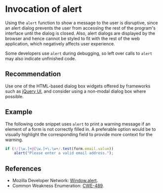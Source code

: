 # Invocation of alert
Using the `alert` function to show a message to the user is disruptive, since an alert dialog prevents the user from accessing the rest of the program's interface until the dialog is closed. Also, alert dialogs are displayed by the browser and hence cannot be styled to fit with the rest of the web application, which negatively affects user experience.

Some developers use `alert` during debugging, so left over calls to `alert` may also indicate unfinished code.


## Recommendation
Use one of the HTML-based dialog box widgets offered by frameworks such as [jQuery UI](http://jqueryui.com), and consider using a non-modal dialog box where possible.


## Example
The following code snippet uses `alert` to print a warning message if an element of a form is not correctly filled in. A preferable option would be to visually highlight the corresponding field to provide more context for the warning.


```javascript
if (!/[\w.]+@[\w.]+\.\w+/.test(form.email.value))
	alert("Please enter a valid email address.");
```

## References
* Mozilla Developer Network: [Window.alert](https://developer.mozilla.org/en-US/docs/Web/API/Window.alert).
* Common Weakness Enumeration: [CWE-489](https://cwe.mitre.org/data/definitions/489.html).
